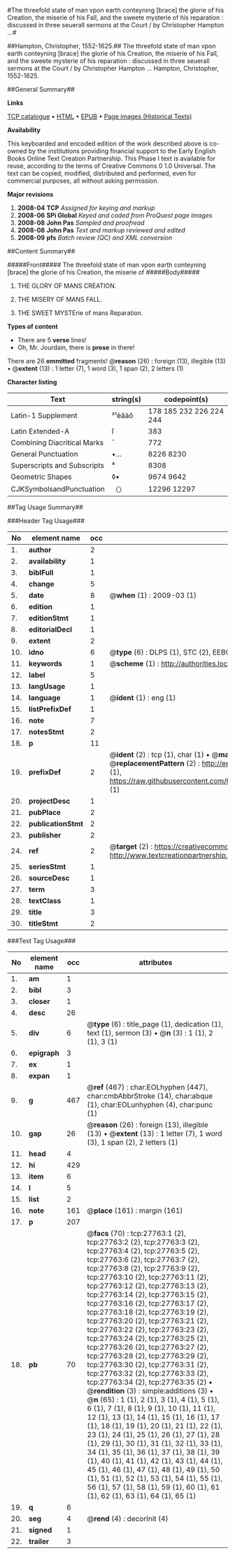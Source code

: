 #The threefold state of man vpon earth conteyning [brace] the glorie of his Creation, the miserie of his Fall, and the sweete mysterie of his reparation : discussed in three seuerall sermons at the Court / by Christopher Hampton ...#

##Hampton, Christopher, 1552-1625.##
The threefold state of man vpon earth conteyning [brace] the glorie of his Creation, the miserie of his Fall, and the sweete mysterie of his reparation : discussed in three seuerall sermons at the Court / by Christopher Hampton ...
Hampton, Christopher, 1552-1625.

##General Summary##

**Links**

[TCP catalogue](http://www.ota.ox.ac.uk/tcp/)  • 
[HTML](http://tei.it.ox.ac.uk/tcp/Texts-HTML/free/A02/A02609.html)  • 
[EPUB](http://tei.it.ox.ac.uk/tcp/Texts-EPUB/free/A02/A02609.epub) • 
[Page images (Historical Texts)](https://data.historicaltexts.jisc.ac.uk/view?pubId=eebo-24529874e&pageId=eebo-24529874e-27763-1)

**Availability**

This keyboarded and encoded edition of the
	       work described above is co-owned by the institutions
	       providing financial support to the Early English Books
	       Online Text Creation Partnership. This Phase I text is
	       available for reuse, according to the terms of Creative
	       Commons 0 1.0 Universal. The text can be copied,
	       modified, distributed and performed, even for
	       commercial purposes, all without asking permission.

**Major revisions**

1. __2008-04__ __TCP__ *Assigned for keying and markup*
1. __2008-06__ __SPi Global__ *Keyed and coded from ProQuest page images*
1. __2008-08__ __John Pas__ *Sampled and proofread*
1. __2008-08__ __John Pas__ *Text and markup reviewed and edited*
1. __2008-09__ __pfs__ *Batch review (QC) and XML conversion*

##Content Summary##

#####Front#####
The threefold state of man vpon earth conteyning [brace] the glorie of his Creation, the miserie of 
#####Body#####

1. THE GLORY OF MANS CREATION.

1. THE MISERY OF MANS FALL.

1. THE SWEET MYSTErie of mans Reparation.

**Types of content**

  * There are 5 **verse** lines!
  * Oh, Mr. Jourdain, there is **prose** in there!

There are 26 **ommitted** fragments! 
 @__reason__ (26) : foreign (13), illegible (13)  •  @__extent__ (13) : 1 letter (7), 1 word (3), 1 span (2), 2 letters (1)

**Character listing**


|Text|string(s)|codepoint(s)|
|---|---|---|
|Latin-1 Supplement|²¹èâàô|178 185 232 226 224 244|
|Latin Extended-A|ſ|383|
|Combining             Diacritical Marks|̄|772|
|General Punctuation|•…|8226 8230|
|Superscripts             and Subscripts|⁴|8308|
|Geometric Shapes|◊▪|9674 9642|
|CJKSymbolsandPunctuation|〈〉|12296 12297|

##Tag Usage Summary##

###Header Tag Usage###

|No|element name|occ|attributes|
|---|---|---|---|
|1.|__author__|2||
|2.|__availability__|1||
|3.|__biblFull__|1||
|4.|__change__|5||
|5.|__date__|8| @__when__ (1) : 2009-03 (1)|
|6.|__edition__|1||
|7.|__editionStmt__|1||
|8.|__editorialDecl__|1||
|9.|__extent__|2||
|10.|__idno__|6| @__type__ (6) : DLPS (1), STC (2), EEBO-CITATION (1), OCLC (1), VID (1)|
|11.|__keywords__|1| @__scheme__ (1) : http://authorities.loc.gov/ (1)|
|12.|__label__|5||
|13.|__langUsage__|1||
|14.|__language__|1| @__ident__ (1) : eng (1)|
|15.|__listPrefixDef__|1||
|16.|__note__|7||
|17.|__notesStmt__|2||
|18.|__p__|11||
|19.|__prefixDef__|2| @__ident__ (2) : tcp (1), char (1)  •  @__matchPattern__ (2) : ([0-9\-]+):([0-9IVX]+) (1), (.+) (1)  •  @__replacementPattern__ (2) : http://eebo.chadwyck.com/downloadtiff?vid=$1&page=$2 (1), https://raw.githubusercontent.com/textcreationpartnership/Texts/master/tcpchars.xml#$1 (1)|
|20.|__projectDesc__|1||
|21.|__pubPlace__|2||
|22.|__publicationStmt__|2||
|23.|__publisher__|2||
|24.|__ref__|2| @__target__ (2) : https://creativecommons.org/publicdomain/zero/1.0/ (1), http://www.textcreationpartnership.org/docs/. (1)|
|25.|__seriesStmt__|1||
|26.|__sourceDesc__|1||
|27.|__term__|3||
|28.|__textClass__|1||
|29.|__title__|3||
|30.|__titleStmt__|2||


###Text Tag Usage###

|No|element name|occ|attributes|
|---|---|---|---|
|1.|__am__|1||
|2.|__bibl__|3||
|3.|__closer__|1||
|4.|__desc__|26||
|5.|__div__|6| @__type__ (6) : title_page (1), dedication (1), text (1), sermon (3)  •  @__n__ (3) : 1 (1), 2 (1), 3 (1)|
|6.|__epigraph__|3||
|7.|__ex__|1||
|8.|__expan__|1||
|9.|__g__|467| @__ref__ (467) : char:EOLhyphen (447), char:cmbAbbrStroke (14), char:abque (1), char:EOLunhyphen (4), char:punc (1)|
|10.|__gap__|26| @__reason__ (26) : foreign (13), illegible (13)  •  @__extent__ (13) : 1 letter (7), 1 word (3), 1 span (2), 2 letters (1)|
|11.|__head__|4||
|12.|__hi__|429||
|13.|__item__|6||
|14.|__l__|5||
|15.|__list__|2||
|16.|__note__|161| @__place__ (161) : margin (161)|
|17.|__p__|207||
|18.|__pb__|70| @__facs__ (70) : tcp:27763:1 (2), tcp:27763:2 (2), tcp:27763:3 (2), tcp:27763:4 (2), tcp:27763:5 (2), tcp:27763:6 (2), tcp:27763:7 (2), tcp:27763:8 (2), tcp:27763:9 (2), tcp:27763:10 (2), tcp:27763:11 (2), tcp:27763:12 (2), tcp:27763:13 (2), tcp:27763:14 (2), tcp:27763:15 (2), tcp:27763:16 (2), tcp:27763:17 (2), tcp:27763:18 (2), tcp:27763:19 (2), tcp:27763:20 (2), tcp:27763:21 (2), tcp:27763:22 (2), tcp:27763:23 (2), tcp:27763:24 (2), tcp:27763:25 (2), tcp:27763:26 (2), tcp:27763:27 (2), tcp:27763:28 (2), tcp:27763:29 (2), tcp:27763:30 (2), tcp:27763:31 (2), tcp:27763:32 (2), tcp:27763:33 (2), tcp:27763:34 (2), tcp:27763:35 (2)  •  @__rendition__ (3) : simple:additions (3)  •  @__n__ (65) : 1 (1), 2 (1), 3 (1), 4 (1), 5 (1), 6 (1), 7 (1), 8 (1), 9 (1), 10 (1), 11 (1), 12 (1), 13 (1), 14 (1), 15 (1), 16 (1), 17 (1), 18 (1), 19 (1), 20 (1), 21 (1), 22 (1), 23 (1), 24 (1), 25 (1), 26 (1), 27 (1), 28 (1), 29 (1), 30 (1), 31 (1), 32 (1), 33 (1), 34 (1), 35 (1), 36 (1), 37 (1), 38 (1), 39 (1), 40 (1), 41 (1), 42 (1), 43 (1), 44 (1), 45 (1), 46 (1), 47 (1), 48 (1), 49 (1), 50 (1), 51 (1), 52 (1), 53 (1), 54 (1), 55 (1), 56 (1), 57 (1), 58 (1), 59 (1), 60 (1), 61 (1), 62 (1), 63 (1), 64 (1), 65 (1)|
|19.|__q__|6||
|20.|__seg__|4| @__rend__ (4) : decorInit (4)|
|21.|__signed__|1||
|22.|__trailer__|3||
